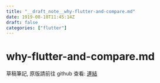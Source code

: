 ```yaml
---
title: "__draft_note__why-flutter-and-compare.md"
date: 1919-08-10T11:45:14Z
draft: false
categories: ["flutter"]
---
```


# why-flutter-and-compare.md

草稿筆記, 原版請前往 github 查看: [連結](https://github.com/tinghaolai/just-random-note/blob/master/flutter/why-flutter-and-compare.md)